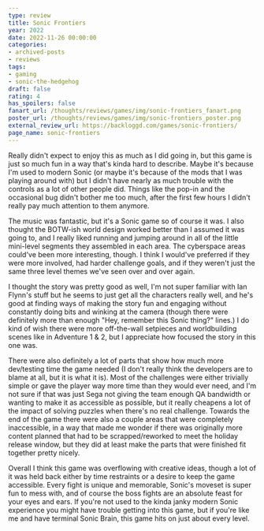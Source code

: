 ```yaml
---
type: review
title: Sonic Frontiers
year: 2022
date: 2022-11-26 00:00:00
categories:
- archived-posts
- reviews
tags:
- gaming
- sonic-the-hedgehog
draft: false
rating: 4
has_spoilers: false
fanart_url: /thoughts/reviews/games/img/sonic-frontiers_fanart.png
poster_url: /thoughts/reviews/games/img/sonic-frontiers_poster.png
external_review_url: https://backloggd.com/games/sonic-frontiers/
page_name: sonic-frontiers
---
```


Really didn't expect to enjoy this as much as I did going in, but this game is just so much fun in a way that's kinda hard to describe. Maybe it's because I'm used to modern Sonic (or maybe it's because of the mods that I was playing around with) but I didn't have nearly as much trouble with the controls as a lot of other people did. Things like the pop-in and the occasional bug didn't bother me too much, after the first few hours I didn't really pay much attention to them anymore.

The music was fantastic, but it's a Sonic game so of course it was. I also thought the BOTW-ish world design worked better than I assumed it was going to, and I really liked running and jumping around in all of the little mini-level segments they assembled in each area. The cyberspace areas could've been more interesting, though. I think I would've preferred if they were more involved, had harder challenge goals, and if they weren't just the same three level themes we've seen over and over again.

I thought the story was pretty good as well, I'm not super familiar with Ian Flynn's stuff but he seems to just get all the characters really well, and he's good at finding ways of making the story fun and engaging without constantly doing bits and winking at the camera (though there were definitely more than enough "Hey, remember this Sonic thing?" lines.) I do kind of wish there were more off-the-wall setpieces and worldbuilding scenes like in Adventure 1 & 2, but I appreciate how focused the story in this one was.

There were also definitely a lot of parts that show how much more dev/testing time the game needed (I don't really think the developers are to blame at all, but it is what it is). Most of the challenges were either trivially simple or gave the player way more time than they would ever need, and I'm not sure if that was just Sega not giving the team enough QA bandwidth or wanting to make it as accessible as possible, but it really cheapens a lot of the impact of solving puzzles when there's no real challenge. Towards the end of the game there were also a couple areas that were completely inaccessible, in a way that made me wonder if there was originally more content planned that had to be scrapped/reworked to meet the holiday release window, but they did at least make the parts that were finished fit together pretty nicely.

Overall I think this game was overflowing with creative ideas, though a lot of it was held back either by time restraints or a desire to keep the game accessible. Every fight is unique and memorable, Sonic's moveset is super fun to mess with, and of course the boss fights are an absolute feast for your eyes and ears. If you're not used to the kinda janky modern Sonic experience you might have trouble getting into this game, but if you're like me and have terminal Sonic Brain, this game hits on just about every level.


